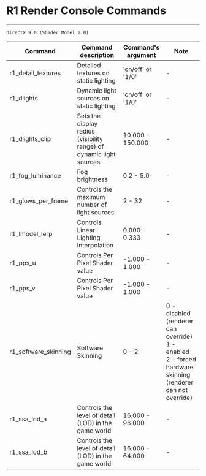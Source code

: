 # R1 Render Console Commands

___

```admonish
DirectX 9.0 (Shader Model 2.0)
```

| Command | Command description | Command's argument | Note |
|---|---|---|---|
| r1_detail_textures | Detailed textures on static lighting | 'on/off' or '1/0' | - |
| r1_dlights | Dynamic light sources on static lighting | 'on/off' or '1/0' | - |
| r1_dlights_clip | Sets the display radius (visibility range) of dynamic light sources | 10.000 - 150.000 | - |
| r1_fog_luminance | Fog brightness | 0.2 - 5.0 | - |
| r1_glows_per_frame | Controls the maximum number of light sources | 2 - 32 | - |
| r1_lmodel_lerp | Controls Linear Lighting Interpolation | 0.000 - 0.333 | - |
| r1_pps_u | Controls Per Pixel Shader value | -1.000 - 1.000 | - |
| r1_pps_v | Controls Per Pixel Shader value | -1.000 - 1.000 | - |
| r1_software_skinning | Software Skinning | 0 - 2 | 0 - disabled (renderer can override)<br> 1 - enabled <br> 2 - forced hardware skinning (renderer can not override) |
| r1_ssa_lod_a | Controls the level of detail (LOD) in the game world | 16.000 - 96.000 | - |
| r1_ssa_lod_b | Controls the level of detail (LOD) in the game world | 16.000 - 64.000 | - |
